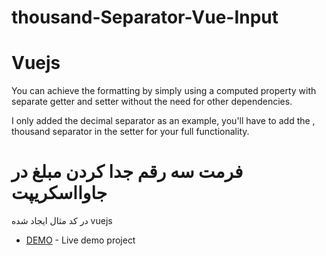 # thousand-Separator-Vue-Input
# Vuejs
You can achieve the formatting by simply using a computed property with separate getter and setter without the need for other dependencies.

I only added the decimal separator as an example, you'll have to add the , thousand separator in the setter for your full functionality.

# فرمت سه رقم جدا کردن مبلغ در جاوااسکریپت
در کد مثال ایجاد شده
vuejs
* [DEMO](https://bo10x.csb.app) - Live demo project

